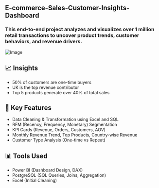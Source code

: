 ## E-commerce-Sales-Customer-Insights-Dashboard
### This end-to-end project analyzes and visualizes over 1 million retail transactions to uncover product trends, customer behaviors, and revenue drivers.

![Image](https://github.com/user-attachments/assets/bc1407ab-afe3-46d5-bfcc-50bc30c471ec)

## 📈 Insights
- 50% of customers are one-time buyers
- UK is the top revenue contributor
- Top 5 products generate over 40% of total sales

## 🚀 Key Features
- Data Cleaning & Transformation using Excel and SQL
- RFM (Recency, Frequency, Monetary) Segmentation
- KPI Cards (Revenue, Orders, Customers, AOV)
- Monthly Revenue Trend, Top Products, Country-wise Revenue
- Customer Type Analysis (One-time vs Repeat)

## 📊 Tools Used
- Power BI (Dashboard Design, DAX)
- PostgreSQL (SQL Queries, Joins, Aggregation)
- Excel (Initial Cleaning)
